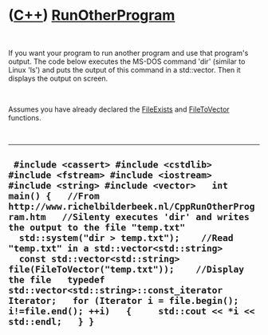 



 

 

 

 

 

([C++](Cpp.md)) [RunOtherProgram](CppRunOtherProgram.md)
==========================================================

 

If you want your program to run another program and use that program's
output. The code below executes the MS-DOS command 'dir' (similar to
Linux 'ls') and puts the output of this command in a std::vector. Then
it displays the output on screen.

 

Assumes you have already declared the [FileExists](CppFileExists.md)
and [FileToVector](CppFileToVector.md) functions.

 

  ---------------------------------------------------------------------------------------------------------------------------------------------------------------------------------------------------------------------------------------------------------------------------------------------------------------------------------------------------------------------------------------------------------------------------------------------------------------------------------------------------------------------------------------------------------------------------------------------------------------------
  ` #include <cassert> #include <cstdlib> #include <fstream> #include <iostream> #include <string> #include <vector>   int main() {   //From http://www.richelbilderbeek.nl/CppRunOtherProgram.htm   //Silenty executes 'dir' and writes the output to the file "temp.txt"   std::system("dir > temp.txt");    //Read "temp.txt" in a std::vector<std::string>   const std::vector<std::string> file(FileToVector("temp.txt"));    //Display the file   typedef std::vector<std::string>::const_iterator Iterator;   for (Iterator i = file.begin(); i!=file.end(); ++i)   {     std::cout << *i << std::endl;   } }`
  ---------------------------------------------------------------------------------------------------------------------------------------------------------------------------------------------------------------------------------------------------------------------------------------------------------------------------------------------------------------------------------------------------------------------------------------------------------------------------------------------------------------------------------------------------------------------------------------------------------------------

 

 

 

 

 





 



